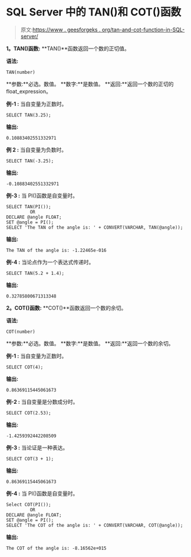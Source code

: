 # SQL Server 中的 TAN()和 COT()函数

> 原文:[https://www . geesforgeks . org/tan-and-cot-function-in-SQL-server/](https://www.geeksforgeeks.org/tan-and-cot-function-in-sql-server/)

**1。TAN()函数:**
**TAN()**函数返回一个数的正切值。

**语法:**

```
TAN(number)
```

**参数:**必选。数值。
**数字:**是数值。
**返回:**返回一个数的正切的 float_expression。

**例-1 :**
当自变量为正数时。

```
SELECT TAN(3.25);
```

**输出:**

```
0.10883402551332971
```

**例 2 :**
当自变量为负数时。

```
SELECT TAN(-3.25);
```

**输出:**

```
-0.10883402551332971
```

**例-3 :**
当 PI()函数是自变量时。

```
SELECT TAN(PI());
         OR
DECLARE @angle FLOAT;  
SET @angle = PI();  
SELECT 'The TAN of the angle is: ' + CONVERT(VARCHAR, TAN(@angle)); 

```

**输出:**

```
The TAN of the angle is: -1.22465e-016
```

**例-4 :**
当论点作为一个表达式传递时。

```
SELECT TAN(5.2 + 1.4);
```

**输出:**

```
0.32785800671313348
```

**2。COT()函数:**
**COT()**函数返回一个数的余切。

**语法:**

```
COT(number)
```

**参数:**必选。数值。
**数字:**是数值。
**返回:**返回一个数的余切。

**例-1 :**
当自变量为正数时。

```
SELECT COT(4);
```

**输出:**

```
0.86369115445061673
```

**例-2 :**
当自变量是分数成分时。

```
SELECT COT(2.53);
```

**输出:**

```
-1.4259392442208509
```

**例-3 :**
当论证是一种表达。

```
SELECT COT(3 + 1);
```

**输出:**

```
0.86369115445061673
```

**例-4 :**
当 PI()函数是自变量时。

```
Select COT(PI());
         OR
DECLARE @angle FLOAT;  
SET @angle = PI();  
SELECT 'The COT of the angle is: ' + CONVERT(VARCHAR, COT(@angle));
```

**输出:**

```
The COT of the angle is: -8.16562e+015
```
